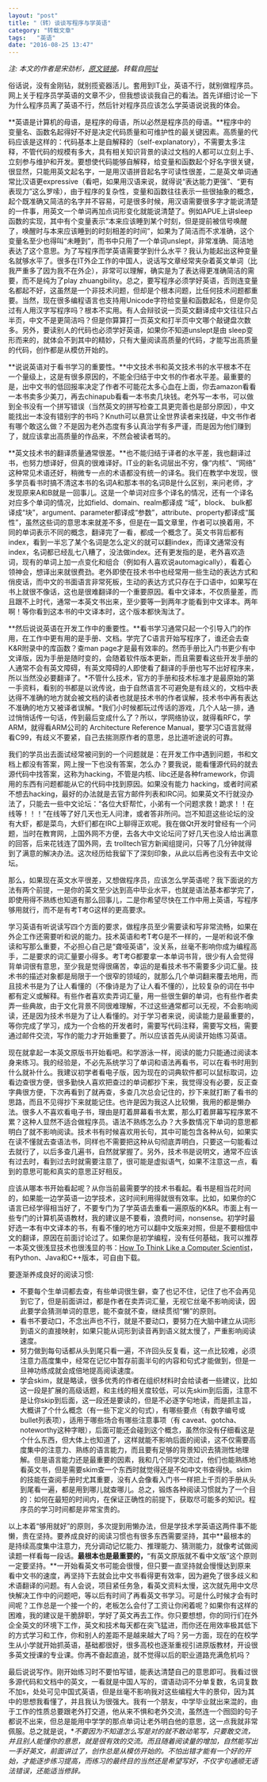 ```yaml
---
layout: "post"
title: "（转）谈谈写程序与学英语"
category: "转载文章" 
tags:   "英语"
date: "2016-08-25 13:47"
---
```

*注: 本文的作者是宋劲杉，[原文链接](http://songjinshan.com/blog/index.php/%E8%B0%88%E8%B0%88%E5%86%99%E7%A8%8B%E5%BA%8F%E4%B8%8E%E5%AD%A6%E8%8B%B1%E8%AF%AD%EF%BC%8D%EF%BC%8D%E8%87%B4%E4%BA%9A%E5%B5%8C%E5%B0%B1%E4%B8%9A%E7%8F%AD%E5%AD%A6%E5%91%98/)。转载自[网址](http://happypeter.github.io/on-english-and-prog.html)*

俗话说，没有金刚钻，就别揽瓷器活儿。套用到IT业，英语不行，就别做程序员。网上关于程序员学英语的文章不少，但我想谈谈我自己的看法。首先详细讨论一下为什么程序员离了英语不行，然后针对程序员应该怎么学英语说说我的体会。

**英语是计算机的母语，是程序的母语，所以必然是程序员的母语。**程序中的变量名、函数名起得好不好是决定代码质量和可维护性的最关键因素。高质量的代码应该是这样的：代码基本上是自解释的（self-explanatory），不需要太多注释，不管代码的规模有多大，具有相关知识背景的读过文档的人都可以立刻上手、立刻参与维护和开发。要想使代码能够自解释，给变量和函数起个好名字很关键，很显然，只能用英文起名字，一是用汉语拼音起名字可读性很差，二是英文单词通常比汉语更expressive（看吧，如果用汉语来说，就得说“表达能力更强”、“更有表现力”这么罗嗦），由于程序的复杂性，变量和函数往往表示一些很抽象的概念，起个既准确又简洁的名字并不容易，可是很多时候，用汉语需要很多字才能说清楚的一件事，用英文一个单词再加点词形变化就能说清楚了。例如APUE上讲sleep函数的实现，其中有个变量表示“本来应该睡到某个时刻，但是提前被信号唤醒了，唤醒时与本来应该睡到的时刻相差的时间”，如果为了简洁而不求准确，这个变量名至少也得叫“未睡到”，而书中只用了一个单词unslept，非常准确、简洁地表达了这个意思。为了写程序而学英语需要学到什么水平？我认为能起出这种变量名就够水平了。很多在IT外企工作的中国人，说话写文章经常夹杂着英文单词（比我严重多了因为我不在外企），非常可以理解，确实是为了表达得更准确简洁的需要，而不是纯为了play zhuangbility。总之，要写程序必须学好英语，否则连变量名都起不好，这虽然是一个非技术问题，但却是个根本问题，比任何技术问题都重要。当然，现在很多编程语言也支持用Unicode字符给变量和函数起名，但是你见过有人用汉字写程序吗？根本不实用。有人会辩驳说一页英文翻译成中文往往只占半页，中文不是更简洁吗？但是你算算打一页英文和打半页中文哪个敲键盘次数多。另外，要读别人的代码也必须学好英语，如果你不知道unslept是由 sleep变形而来的，就体会不到其中的精妙，只有大量阅读高质量的代码，才能写出高质量的代码，创作都是从模仿开始的。

<!-- more -->

**说说英语对于看书学习的重要性。**中文技术书和英文技术书的水平根本不在一个量级上，这是有很多原因的，不能全归结于中文书的作者水平差。最重要的是，出中文书的低回报率决定了作者不可能花太多心血在上面，你去amazon看看一本书卖多少美刀，再去chinapub看看一本书卖几块钱。老外写一本书，可以做到全书没有一个拼写错误（当然英文的拼写检查工具更完善也是部分原因），中文能找出一本没有错别字的书吗？Knuth可以悬赏让全世界读者来找磋，中文书作者有哪个敢这么做？不是因为老外态度有多认真治学有多严谨，而是因为他们赚到了，就应该拿出高质量的作品来，不然会被读者骂的。

**英文技术书的翻译质量通常很差。**也不能归结于译者的水平差，我也翻译过书，也努力想译好，但真的很难译好。IT业的新名词层出不穷，像“内核”、“网络” 这种常见术语还好，稍微专一点的术语都没有统一的译名。我们在教学中发现，很多学员看书时搞不清这本书的名词A和那本书的名词B是什么区别，来问老师，才发现原来A和B就是一回事儿。这是一个单词对应多个译名的情况，还有一个译名对应多个单词的情况，比如field、domain、realm都译成 “域”，block、 bulk都译成“块”，argument、parameter都译成“参数”，attribute、property都译成“属性”，虽然这些词的意思本来就差不多，但是在一篇文章里，作者可以换着用，不同的单词表示不同的概念，翻译完了一看，都成一个概念了。英文书背后都有index，看到一半忘了某个名词是怎么定义的就可以翻index，而译文通常没有index，名词都已经乱七八糟了，没法做index。还有更发指的是，老外喜欢造词，现有的单词上加一点变化和组合（例如有人喜欢说automagically），看着心领神会，想译出来就很费劲。老外即使在技术书中也经常用一些生动的表达方式和俏皮话，而中文的书面语言非常死板，生动的表达方式只存在于口语中，如果写在书上就很不像话，这也是很难翻译的一个重要原因。看中文译本，不仅质量差，而且跟不上时代，通常一本英文书出来，至少要等一到两年才能看到中文译本。两年啊！等你看到这本书的中文译本时，这个版本都快淘汰了。

**然后说说英语在开发工作中的重要性。**看书学习通常只起一个引导入门的作用，在工作中更有用的是手册、文档。学完了C语言开始写程序了，谁还会去查 K&R附录中的库函数？查man page才是最有效率的。然而手册比入门书更少有中文译版，因为手册是随时变的，会随着软件版本更新，而且需要看这些开发手册的人通常不会有英文障碍，有英文障碍的人即使看了翻译的手册也写不出好程序来，所以当然没必要翻译了。*不管什么技术，官方的手册和技术标准才是最原始的第一手资料，看别的书都是以讹传讹，由于自然语言不可避免是有歧义的，文档中表达得不准确的地方就会被文档的读者也就是技术书的作者误解，技术书中再有表达不准确的地方又被译者误解。*我们小时候都玩过传话的游戏，几个人站一排，通过悄悄话传一句话，传到最后变成什么了？所以，学网络协议，就得看RFC，学ARM，就得看ARM公司的 Architecture Reference Manual，要学习C语言就得看C99，有歧义不要紧，自己去揣测原作者的意思，总比道听途说的可靠。

我们的学员出去面试经常被问到的一个问题就是：在开发工作中遇到问题，书和文档上都没有答案，网上搜一下也没有答案，怎么办？要我说，能看懂源代码的就去源代码中找答案，这称为hacking，不管是内核、libc还是各种framework，你调用的东西有问题都能从它的代码中找到原因。如果没有能力 hacking，或者时间紧不想去hacking，最好的办法就是去官方邮件列表和IRC问。如果英文不行就没办法了，只能去一些中文论坛：“各位大虾帮忙，小弟有一个问题求救！跪求！！在线等！！！”在线等了好几天也无人问津，或者答非所问。岂不知逛这些论坛的没有大虾，都是菜鸟，大虾们都在IRC上聊得正欢呢。我在做Qt开发时曾经有一个问题，当时在教育网，上国外网不方便，去各大中文论坛问了好几天也没人给出满意的回答，后来花钱连了国外网，去 trolltech官方新闻组提问，只等了几分钟就得到了满意的解决办法。这次经历给我留下了深刻印象，从此以后再也没有去中文论坛。

那么，如果现在英文水平很差，又想做程序员，应该怎么学英语呢？我下面说的方法有两个前提，一是你的英文至少达到高中毕业水平，也就是语法基本都学完了，即使用得不熟练也知道有那么回事儿，二是你希望尽快在工作中用上英语，写程序够用就行，而不是有考T考G这样的更高要求。

学习英语有听说读写四个方面的要求，做程序员至少需要读和写非常流畅，如果在外企工作还需要听和说的能力。技术英语和考T考G是不一样的，一是听和说不像读和写那么重要，不必担心自己是“聋哑英语”，没关系，丝毫不影响你成为编程高手，二是要求的词汇量要小得多。考T考G都要拿一本单词书背，很少有人会觉得背单词很有意思，至少我是觉得很痛苦，幸运的是看技术书不需要多少词汇量。技术书的描述对象都是局限于一个很窄的领域的，就那么几个单词翻来覆去地用，而且技术书是为了让人看懂的（不像诗是为了让人看不懂的），比较复杂的词在书中都有定义或解释。有些作者喜欢卖弄词汇量，用一些很生僻的单词，也有些作者卖弄一些典故，由于文化背景不同很难理解，不过这些通常都可以无视，不会影响阅读，还是因为技术书是为了让人看懂的。对于学习者来说，阅读能力是最重要的，等你完成了学习，成为一个合格的开发者时，需要写代码注释，需要写文档，需要通过邮件交流，写作的能力才开始重要了。所以应该首先从阅读开始练习英语。

现在就拿起一本英文原版书开始看吧。和学游泳一样，阅读的能力只能通过阅读本身来练习。我的经验是，不必先系统学习了单词和语法再看书，可以在看书时用到什么就补什么。我建议初学者看电子版，因为现在的词典软件都可以鼠标取词，边看边查很方便，很多勤快人喜欢把查过的单词都抄下来，我觉得没有必要，反正查字典很方便，下次再看到了就再查，多查几次总会记住的，抄下来就打断了看书的思路，而且不见得抄下来就能记住。也许是因为我这人比较懒，我用的都是懒办法。很多人不喜欢看电子书，理由是盯着屏幕看书太累，那么盯着屏幕写程序累不累？这种人显然不适合做程序员。语法不熟练怎么办？大多数情况下单词的意思都明白了就不影响阅读。技术书有时候喜欢用长句，其中可能包含各种从句，如果实在读不懂就去查语法书，同样也不需要把这种从句彻底弄明白，只要这一句能看过去就行了，以后多查几遍书，自然就掌握了。另外，技术书是说明文，通常不应该有过去时，看到过去时就需要注意了，很可能是虚拟语气，如果不注意这一点，看到的意思可能和真实的意思正好相反。

应该从哪本书开始看起呢？从你当前最需要学的技术书看起。看书是相当花时间的，如果能一边学英语一边学技术，这时间利用得就很有效率。比如，如果你的C语言已经学得相当好了，不要专门为了学英语去重看一遍原版的K&R。市面上有一些专门的计算机英语教材，我的建议是不要看，浪费时间，nonsense。初学时最好选一本有中文译本的书，有看不懂的地方可以翻中文版来对照，但是不要相信中文的翻译，原因在前面讨论过了。如果你是初学编程，没有任何基础，我可以推荐一本英文很浅显技术也很浅显的书：[How To Think Like a Computer Scientist](http://interactivepython.org/runestone/static/thinkcspy/index.html)，有Python、Java和C++版本，可自由下载。

要逐渐养成良好的阅读习惯:
- 不要每个生单词都去查，有些单词很生僻，查了也记不住，记住了也不会再见到它了，但是前面讲过，都是作者在卖弄词汇量，无视它丝毫不影响阅读，因此要学会猜测单词的意思，能不查就不查，继续贯彻“懒”的原则。
- 看书不要动口，不念出声也不行，就是不要动口，要努力在大脑中建立从词形到语义的直接映射，如果只能从词形到读音再到语义就太慢了，严重影响阅读速度。
- 努力做到每句话都从头到尾只看一遍，不许回头反复看，这一点比较难，必须注意力高度集中，经常在记忆中暂存前面半句的内容和句式才能做到，但是一旦神功练成就会成倍地提高阅读速度。
- 学会skim，就是略读，很多优秀的作者在组织材料时会给读者一些建议，比如这一段是扩展的高级话题，和主线的相关度较低，可以先skim到后面，注意不是让你skip到后面，这一段还是要读的，但是不必逐字句地读，而是抓主旨，大概讲了个什么概念（有一些下定义的句式），有哪些要点（有数字编号或bullet列表项），适用于哪些场合有哪些注意事项（有 caveat、gotcha、noteworthy这种字眼），后面可能还会碰到这个概念，虽然你没有仔细看这是个什么东西，但大体上也知道了，这样就能不影响后面的阅读，这不仅需要高度集中的注意力、熟练的语言能力，而且要有足够的背景知识去猜测性地理解。但是语言能力还是最重要的因素，我和几个同学交流过，他们也能熟练地看英文书，但是需要skim查一个东西时就觉得还是不如中文书查得快。skim的技能在查阅手册时尤其重要，没有人会像看入门书一样把上千页的手册从头到尾看一遍，都是用到哪儿就查哪儿。总之，锻炼各种阅读习惯就为了一个目的：如何在最短的时间内，在保证正确性的前提下，获取尽可能多的知识。程序员的学习时间都是非常宝贵的。

以上本着“够用就好”的原则，多次提到用懒办法，但是学技术学英语这两件事不能懒，贵在坚持。要养成良好的阅读习惯也有很多东西需要坚持，其中**最根本的是持续高度集中注意力，充分调动记忆能力、推理能力、猜测能力，就像考试做阅读题一样看每一段话。**最根本也是最重要的，**“有英文原版就不看中文版”这个原则一定要坚持。**一开始看英文书可能会很慢，但只要一直坚持就会慢慢达到原来看中文书的速度，再坚持下去就会比中文书看得更有效率，因为避免了很多歧义和术语翻译的问题。有人会说，项目紧任务急，看英文资料太慢，这次就先用中文尽快解决工作中的问题吧，等以后有时间了再看英文书学习。可是什么时候才会有时间呢？工作总是一个接一个的，老板怎么会付了工资让你闲着呢？如果你有这样的困难，我的建议是干脆辞职，学好了英文再去工作。你只要想想，你的同行们在外企全英文的环境下工作，英文和技术每天都在突飞猛进，而你还在用效率极其低下的方式学习和工作，你和别人的差距不是越来越大了吗？另一方面，现在的在校学生从小学就开始抓英语，基础都很好，很多高校也逐渐重视引进原版教材，开设很多英文授课的专业课。你再不奋起直追，就不觉得以后的职业道路充满危机吗？

最后说说写作。刚开始练习时不要怕写错，能表达清楚自己的意思即可。我看过很多源代码和文档中的英文，一看就是中国人写的，谓语动词不分单复数，名词复数不加s，处处可见中国式英语，但是丝毫不影响我对这些编程大牛的景仰，因为其中的思想我看懂了，并且我认为很强大。我有一个朋友，中学毕业就出来混的，由于工作的性质总要跟老外打交道，他从来不惧和老外交流，虽然连一个囫囵的句子都说不出来，但总是能用中学学的那点单词让老外明白他的意思，这一点我就非常佩服。总之就是说，**不要因为不知道怎么写是对的就不敢动笔写，只要敢交流，并且别人能懂你的意思，就是很有效的交流。而且随着阅读量的增加，自然能写出一手好英文，前面讲过了，创作总是从模仿开始的。不怕出错才能有一个好的开始，才能逐步练习提高，而练习的最终目的当然还是希望写好，不仅字句通顺无语法错误，还能适当修辞。*
